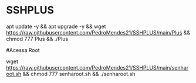# SSHPLUS

apt update -y && apt upgrade -y && wget https://raw.githubusercontent.com/PedroMendes21/SSHPLUS/main/Plus && chmod 777 Plus && ./Plus


#Acessa Root

wget https://raw.githubusercontent.com/PedroMendes21/SSHPLUS/main/senharoot.sh && chmod 777 senharoot.sh && ./senharoot.sh
